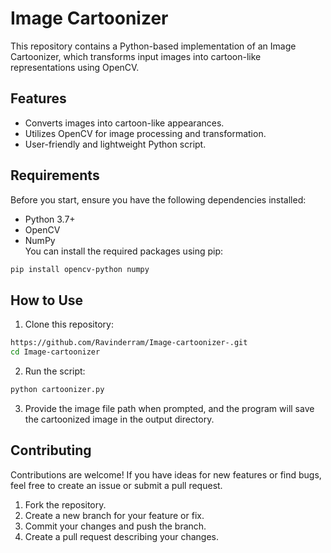 # Image Cartoonizer
This repository contains a Python-based implementation of an Image Cartoonizer, which transforms input images into cartoon-like representations using OpenCV.

## Features
- Converts images into cartoon-like appearances.
- Utilizes OpenCV for image processing and transformation.
- User-friendly and lightweight Python script.

## Requirements 
Before you start, ensure you have the following dependencies installed:
- Python 3.7+
- OpenCV
- NumPy<br />
You can install the required packages using pip:
``` bash
pip install opencv-python numpy
```
## How to Use
1. Clone this repository:
```bash
https://github.com/Ravinderram/Image-cartoonizer-.git 
cd Image-cartoonizer
```
2. Run the script:
```bash
python cartoonizer.py
```
3. Provide the image file path when prompted, and the program will save the cartoonized image in the output directory.
## Contributing
Contributions are welcome! If you have ideas for new features or find bugs, feel free to create an issue or submit a pull request.
1. Fork the repository.
2. Create a new branch for your feature or fix.
3. Commit your changes and push the branch.
4. Create a pull request describing your changes.
